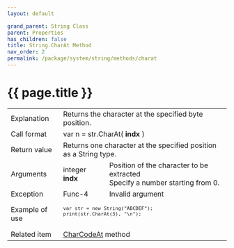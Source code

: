 ```yaml
---
layout: default

grand_parent: String Class
parent: Properties
has_children: false
title: String.CharAt Method
nav_order: 2
permalink: /package/system/string/methods/charat
---
```

# {{ page.title }}

<table>
  <tr>
    <td>Explanation</td>
    <td colspan="2">Returns the character at the specified byte position.</td>
  </tr>
  <tr>
    <td>Call format</td>
    <td colspan="2">var n = str.CharAt( <b>indx</b> )</td>
  </tr>
  <tr>
    <td>Return value</td>
    <td colspan="2">Returns one character at the specified position as a String type.</td>
  </tr>  
  <tr>
    <td>Arguments</td>
    <td>integer <b>indx</b></td>
    <td>Position of the character to be extracted<br>Specify a number starting from 0.</td>
  </tr>
  <tr>
    <td>Exception</td>
    <td>Func-4</td>
    <td>Invalid argument</td>
  </tr>
  <tr>
    <td>Example of use</td>
    <td colspan="2"><code><pre>
var str = new String("ABCDEF");
print(str.CharAt(3), "\n");
    </pre></code></td>
  </tr>
  <tr>
    <td>Related item</td>
    <td colspan="2"><a href="/package/system/string/methods/charcodeat">CharCodeAt</a> method</td>
  </tr>
</table>